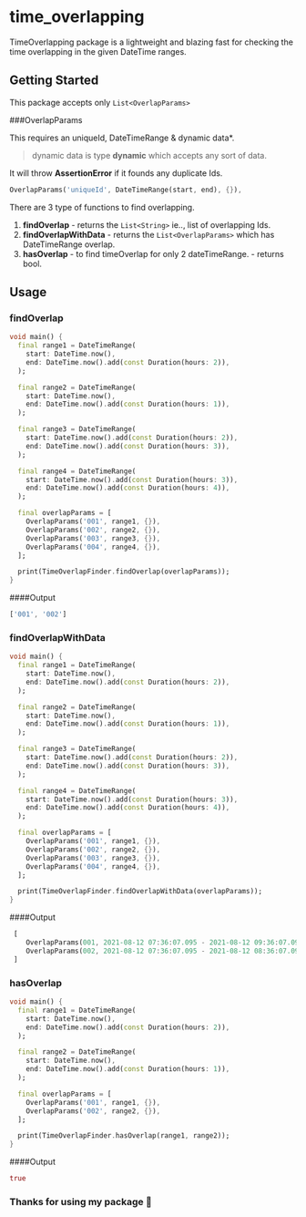 # time_overlapping

TimeOverlapping package is a lightweight and blazing fast for checking the time overlapping in the given DateTime ranges.


## Getting Started

This package accepts only `List<OverlapParams>` 

###OverlapParams

This requires an uniqueId, DateTimeRange & dynamic data*.
> dynamic data is type **dynamic** which accepts any sort of data.

It will throw **AssertionError** if it founds any duplicate Ids.
```dart
OverlapParams('uniqueId', DateTimeRange(start, end), {}),
```

There are 3 type of functions to find overlapping.
1. **findOverlap**  - returns the `List<String>` ie.., list of overlapping Ids.
2. **findOverlapWithData** - returns the `List<OverlapParams>` which has DateTimeRange overlap.
3. **hasOverlap** - to find timeOverlap for only 2 dateTimeRange. - returns bool.

## Usage
### findOverlap

```dart
void main() {
  final range1 = DateTimeRange(
    start: DateTime.now(),
    end: DateTime.now().add(const Duration(hours: 2)),
  );

  final range2 = DateTimeRange(
    start: DateTime.now(),
    end: DateTime.now().add(const Duration(hours: 1)),
  );

  final range3 = DateTimeRange(
    start: DateTime.now().add(const Duration(hours: 2)),
    end: DateTime.now().add(const Duration(hours: 3)),
  );

  final range4 = DateTimeRange(
    start: DateTime.now().add(const Duration(hours: 3)),
    end: DateTime.now().add(const Duration(hours: 4)),
  );

  final overlapParams = [
    OverlapParams('001', range1, {}),
    OverlapParams('002', range2, {}),
    OverlapParams('003', range3, {}),
    OverlapParams('004', range4, {}),
  ];

  print(TimeOverlapFinder.findOverlap(overlapParams));
}
```
####Output
```dart
['001', '002']
```

### findOverlapWithData

```dart
void main() {
  final range1 = DateTimeRange(
    start: DateTime.now(),
    end: DateTime.now().add(const Duration(hours: 2)),
  );

  final range2 = DateTimeRange(
    start: DateTime.now(),
    end: DateTime.now().add(const Duration(hours: 1)),
  );

  final range3 = DateTimeRange(
    start: DateTime.now().add(const Duration(hours: 2)),
    end: DateTime.now().add(const Duration(hours: 3)),
  );

  final range4 = DateTimeRange(
    start: DateTime.now().add(const Duration(hours: 3)),
    end: DateTime.now().add(const Duration(hours: 4)),
  );

  final overlapParams = [
    OverlapParams('001', range1, {}),
    OverlapParams('002', range2, {}),
    OverlapParams('003', range3, {}),
    OverlapParams('004', range4, {}),
  ];

  print(TimeOverlapFinder.findOverlapWithData(overlapParams));
}
```
####Output
```dart
 [
    OverlapParams(001, 2021-08-12 07:36:07.095 - 2021-08-12 09:36:07.095, {}),
    OverlapParams(002, 2021-08-12 07:36:07.095 - 2021-08-12 08:36:07.095, {})
 ]
```

### hasOverlap

```dart
void main() {
  final range1 = DateTimeRange(
    start: DateTime.now(),
    end: DateTime.now().add(const Duration(hours: 2)),
  );

  final range2 = DateTimeRange(
    start: DateTime.now(),
    end: DateTime.now().add(const Duration(hours: 1)),
  );

  final overlapParams = [
    OverlapParams('001', range1, {}),
    OverlapParams('002', range2, {}),
  ];

  print(TimeOverlapFinder.hasOverlap(range1, range2));
}
```

####Output
```dart
true
```

### Thanks for using my package 🙏
